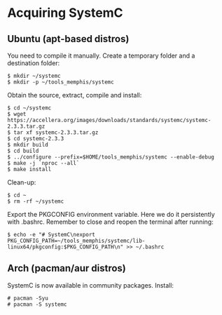 # Acquiring SystemC

## Ubuntu (apt-based distros)

You need to compile it manually. Create a temporary folder and a destination folder:
```console
$ mkdir ~/systemc
$ mkdir -p ~/tools_memphis/systemc
```

Obtain the source, extract, compile and install:
```console
$ cd ~/systemc
$ wget https://accellera.org/images/downloads/standards/systemc/systemc-2.3.3.tar.gz
$ tar xf systemc-2.3.3.tar.gz
$ cd systemc-2.3.3
$ mkdir build
$ cd build
$ ../configure --prefix=$HOME/tools_memphis/systemc --enable-debug
$ make -j `nproc --all`
$ make install
```

Clean-up:
```console
$ cd ~
$ rm -rf ~/systemc
```

Export the PKGCONFIG environment variable. Here we do it persistently with .bashrc. Remember to close and reopen the terminal after running: 
```console
$ echo -e "# SystemC\nexport PKG_CONFIG_PATH=~/tools_memphis/systemc/lib-linux64/pkgconfig:$PKG_CONFIG_PATH\n" >> ~/.bashrc
```

## Arch (pacman/aur distros)

SystemC is now available in community packages.
Install:

```console
# pacman -Syu
# pacman -S systemc
```
